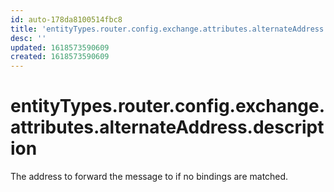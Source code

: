 ```yaml
---
id: auto-178da8100514fbc8
title: 'entityTypes.router.config.exchange.attributes.alternateAddress.description'
desc: ''
updated: 1618573590609
created: 1618573590609
---
```

# entityTypes.router.config.exchange.attributes.alternateAddress.description

The address to forward the message to if no bindings are matched.